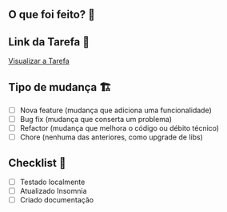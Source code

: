 ## O que foi feito? 📝

<!-- explicação do que foi feito -->

## Link da Tarefa 🔗

[Visualizar a Tarefa]()

## Tipo de mudança 🏗

- [ ] Nova feature (mudança que adiciona uma funcionalidade)
- [ ] Bug fix (mudança que conserta um problema)
- [ ] Refactor (mudança que melhora o código ou débito técnico)
- [ ] Chore (nenhuma das anteriores, como upgrade de libs)

## Checklist 🚨

- [ ] Testado localmente
- [ ] Atualizado Insomnia
- [ ] Criado documentação
